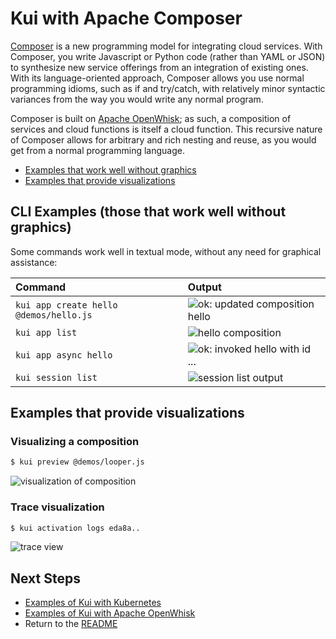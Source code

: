 # Kui with Apache Composer

[Composer](https://github.com/apache/incubator-openwhisk-composer/) is
a new programming model for integrating cloud services. With Composer,
you write Javascript or Python code (rather than YAML or JSON) to
synthesize new service offerings from an integration of existing
ones. With its language-oriented approach, Composer allows you use
normal programming idioms, such as if and try/catch, with relatively
minor syntactic variances from the way you would write any normal
program.

Composer is built on [Apache
OpenWhisk](https://github.com/apache/incubator-openwhisk); as such, a
composition of services and cloud functions is itself a cloud
function. This recursive nature of Composer allows for arbitrary and
rich nesting and reuse, as you would get from a normal programming
language.

- [Examples that work well without graphics](#cli-examples)
- [Examples that provide visualizations](#visualizations)

## CLI Examples (those that work well without graphics)<a name='cli-examples'></a>

Some commands work well in textual mode, without any need for
graphical assistance:

|Command                               | Output                        |
|:-------------------------------------|:------------------------------|
|`kui app create hello @demos/hello.js`|![ok: updated composition hello](https://ibm.box.com/shared/static/6mz8xvdw3wbldh7o111cuu7gnh1kwss4.png)|
|`kui app list`                        |![hello            composition](https://ibm.box.com/shared/static/w8m0jigs07bv59a7pl3lf3phwj27orwj.png)|
|`kui app async hello`                 |![ok: invoked hello with id ...](https://ibm.box.com/shared/static/b646dsiqylqv4b9wom6tj8xquitdkf27.png)|
|`kui session list`                    |![session list output](https://ibm.box.com/shared/static/hym083s3zt6oe1byyapxu0ap5xzhom37.png)|

## Examples that provide visualizations<a name='visualizations'></a>

### Visualizing a composition

```bash
$ kui preview @demos/looper.js
```
![visualization of composition](https://ibm.box.com/shared/static/xantjhxwwm0zmp31kckh8s0fe07gawew.png)

### Trace visualization

```bash
$ kui activation logs eda8a..
```
![trace view](https://ibm.box.com/shared/static/1gga6iqforftnn3zdnz3dyj4875cp539.png)


## Next Steps

- [Examples of Kui with Kubernetes](./kubernetes.md)
- [Examples of Kui with Apache OpenWhisk](./openwhisk.md)
- Return to the [README](../../../README.md)

